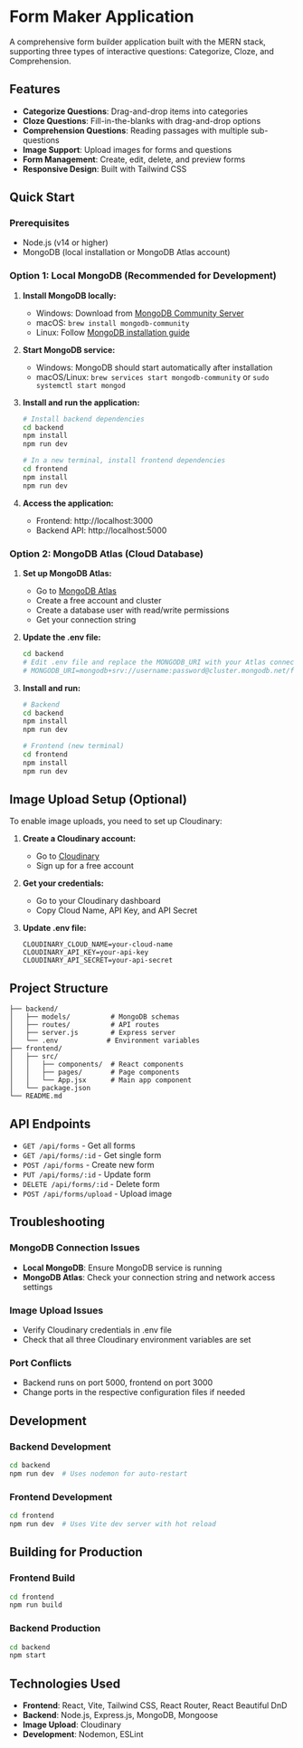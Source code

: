 # Form Maker Application

A comprehensive form builder application built with the MERN stack, supporting three types of interactive questions: Categorize, Cloze, and Comprehension.

## Features

- **Categorize Questions**: Drag-and-drop items into categories
- **Cloze Questions**: Fill-in-the-blanks with drag-and-drop options
- **Comprehension Questions**: Reading passages with multiple sub-questions
- **Image Support**: Upload images for forms and questions
- **Form Management**: Create, edit, delete, and preview forms
- **Responsive Design**: Built with Tailwind CSS

## Quick Start

### Prerequisites
- Node.js (v14 or higher)
- MongoDB (local installation or MongoDB Atlas account)

### Option 1: Local MongoDB (Recommended for Development)

1. **Install MongoDB locally:**
   - Windows: Download from [MongoDB Community Server](https://www.mongodb.com/try/download/community)
   - macOS: `brew install mongodb-community`
   - Linux: Follow [MongoDB installation guide](https://docs.mongodb.com/manual/administration/install-on-linux/)

2. **Start MongoDB service:**
   - Windows: MongoDB should start automatically after installation
   - macOS/Linux: `brew services start mongodb-community` or `sudo systemctl start mongod`

3. **Install and run the application:**
   ```bash
   # Install backend dependencies
   cd backend
   npm install
   npm run dev

   # In a new terminal, install frontend dependencies
   cd frontend
   npm install
   npm run dev
   ```

4. **Access the application:**
   - Frontend: http://localhost:3000
   - Backend API: http://localhost:5000

### Option 2: MongoDB Atlas (Cloud Database)

1. **Set up MongoDB Atlas:**
   - Go to [MongoDB Atlas](https://www.mongodb.com/atlas)
   - Create a free account and cluster
   - Create a database user with read/write permissions
   - Get your connection string

2. **Update the .env file:**
   ```bash
   cd backend
   # Edit .env file and replace the MONGODB_URI with your Atlas connection string
   # MONGODB_URI=mongodb+srv://username:password@cluster.mongodb.net/formmaker?retryWrites=true&w=majority
   ```

3. **Install and run:**
   ```bash
   # Backend
   cd backend
   npm install
   npm run dev

   # Frontend (new terminal)
   cd frontend
   npm install
   npm run dev
   ```

## Image Upload Setup (Optional)

To enable image uploads, you need to set up Cloudinary:

1. **Create a Cloudinary account:**
   - Go to [Cloudinary](https://cloudinary.com)
   - Sign up for a free account

2. **Get your credentials:**
   - Go to your Cloudinary dashboard
   - Copy Cloud Name, API Key, and API Secret

3. **Update .env file:**
   ```env
   CLOUDINARY_CLOUD_NAME=your-cloud-name
   CLOUDINARY_API_KEY=your-api-key
   CLOUDINARY_API_SECRET=your-api-secret
   ```

## Project Structure

```
├── backend/
│   ├── models/          # MongoDB schemas
│   ├── routes/          # API routes
│   ├── server.js        # Express server
│   └── .env            # Environment variables
├── frontend/
│   ├── src/
│   │   ├── components/  # React components
│   │   ├── pages/       # Page components
│   │   └── App.jsx      # Main app component
│   └── package.json
└── README.md
```

## API Endpoints

- `GET /api/forms` - Get all forms
- `GET /api/forms/:id` - Get single form
- `POST /api/forms` - Create new form
- `PUT /api/forms/:id` - Update form
- `DELETE /api/forms/:id` - Delete form
- `POST /api/forms/upload` - Upload image

## Troubleshooting

### MongoDB Connection Issues
- **Local MongoDB**: Ensure MongoDB service is running
- **MongoDB Atlas**: Check your connection string and network access settings

### Image Upload Issues
- Verify Cloudinary credentials in .env file
- Check that all three Cloudinary environment variables are set

### Port Conflicts
- Backend runs on port 5000, frontend on port 3000
- Change ports in the respective configuration files if needed

## Development

### Backend Development
```bash
cd backend
npm run dev  # Uses nodemon for auto-restart
```

### Frontend Development
```bash
cd frontend
npm run dev  # Uses Vite dev server with hot reload
```

## Building for Production

### Frontend Build
```bash
cd frontend
npm run build
```

### Backend Production
```bash
cd backend
npm start
```

## Technologies Used

- **Frontend**: React, Vite, Tailwind CSS, React Router, React Beautiful DnD
- **Backend**: Node.js, Express.js, MongoDB, Mongoose
- **Image Upload**: Cloudinary
- **Development**: Nodemon, ESLint

